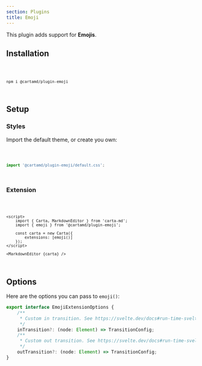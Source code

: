 ```yaml
---
section: Plugins
title: Emoji
---
```


<script>
	import Code from '$lib/components/code/Code.svelte';
</script>

This plugin adds support for **Emojis**.

## Installation

<Code>

```
npm i @cartamd/plugin-emoji
```

</Code>

## Setup

### Styles

Import the default theme, or create you own:

<Code>

```ts
import '@cartamd/plugin-emoji/default.css';
```

</Code>

### Extension

<Code>

```svelte
<script>
	import { Carta, MarkdownEditor } from 'carta-md';
	import { emoji } from '@cartamd/plugin-emoji';

	const carta = new Carta({
		extensions: [emoji()]
	});
</script>

<MarkdownEditor {carta} />
```

</Code>

## Options

Here are the options you can pass to `emoji()`:

```ts
export interface EmojiExtensionOptions {
	/**
	 * Custom in transition. See https://svelte.dev/docs#run-time-svelte-transition.
	 */
	inTransition?: (node: Element) => TransitionConfig;
	/**
	 * Custom out transition. See https://svelte.dev/docs#run-time-svelte-transition.
	 */
	outTransition?: (node: Element) => TransitionConfig;
}
```

